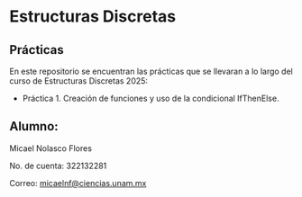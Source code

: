 # Estructuras Discretas
## Prácticas
En este repositorio se encuentran las prácticas que se llevaran a lo largo del curso
de Estructuras Discretas 2025:
* Práctica 1. Creación de funciones y uso de la condicional IfThenElse.

## Alumno:
Micael Nolasco Flores

No. de cuenta: 322132281

Correo: micaelnf@ciencias.unam.mx
